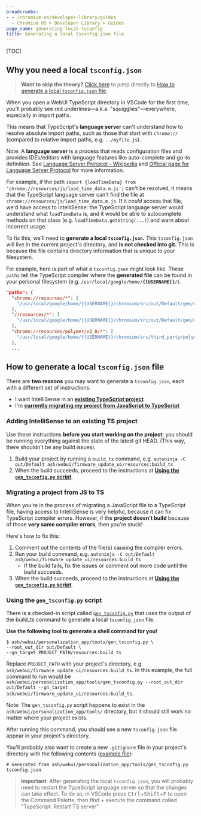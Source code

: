 ```yaml
---
breadcrumbs:
- - /chromium-os/developer-library/guides
  - Chromium OS > Developer Library > Guides
page_name: generating-local-tsconfig
title: Generating a local tsconfig.json file
---
```


[TOC]

## Why you need a local `tsconfig.json`

> **Want to skip the theory?**
> [Click here](#how-to-generate-a-local-tsconfigjson-file) to jump directly to
> [How to generate a local `tsconfig.json` file](#how-to-generate-a-local-tsconfigjson-file).

When you open a WebUI TypeScript directory in VSCode for the first time, you'll
probably see red underlines—a.k.a. "squigglies"—everywhere, especially in import
paths.

This means that TypeScript's **language server** can't understand how to resolve
absolute import paths, such as those that start with `chrome://` (compared to
relative import paths, e.g. `../myfile.js`).

Note: A **language server** is a process that reads configuration files and
provides IDEs/editors with language features like auto-complete and go-to
definition. See
[Language Server Protocol - Wikipedia](https://en.wikipedia.org/wiki/Language_Server_Protocol)
and
[Official page for Language Server Protocol](https://microsoft.github.io/language-server-protocol/)
for more information.

For example, if the path `import {loadTimeData} from
'chrome://resources/js/load_time_data.m.js';` can't be resolved, it means that
the TypeScript language server can't find the file at
`chrome://resources/js/load_time_data.m.js`. If it *could* access that file,
we'd have access to IntelliSense: the TypeScript language server would
understand what `loadTimeData` is, and it would be able to autocomplete methods
on that class (e.g. `loadTimeData.getString(...)`) and warn about incorrect
usage.

To fix this, we'll need to **generate a local `tsconfig.json`.** This
`tsconfig.json` will live in the current project's directory, and **is not
checked into git.** This is because the file contains directory information that
is unique to your filesystem.

For example, here is part of what a `tsconfig.json` might look like. These
`paths` tell the TypeScript compiler where the **generated file** can be found
in your personal filesystem (e.g.
`/usr/local/google/home/`**`{{USERNAME}}`**`/`).

```json
"paths": {
  "chrome://resources/*": [
    "/usr/local/google/home/{{USERNAME}}/chromium/src/out/Default/gen/ui/webui/resources/preprocessed/*"
  ],
  "//resources/*": [
    "/usr/local/google/home/{{USERNAME}}/chromium/src/out/Default/gen/ui/webui/resources/preprocessed/*"
  ],
  "chrome://resources/polymer/v3_0/*": [
    "/usr/local/google/home/{{USERNAME}}/chromium/src/third_party/polymer/v3_0/components-chromium/*"
  ],
  ...
```

## How to generate a local `tsconfig.json` file

There are **two reasons** you may want to generate a `tsconfig.json`, each with
a different set of instructions:

*   I want IntelliSense in an
    [**existing TypeScript project**](#adding-intellisense-to-an-existing-ts-project)
*   I'm
    [**currently migrating my project from JavaScript to TypeScript**](#migrating-a-project-from-js-to-ts)

### Adding IntelliSense to an existing TS project

Use these instructions **before you start working on the project**; you should
be running everything against the state of the latest git HEAD. (This way, there
shouldn't be any build issues).

1.  Build your project by running a `build_ts` command, e.g. `autoninja -C
    out/Default ash/webui/firmware_update_ui/resources:build_ts`
2.  When the build succeeds, proceed to the instructions at
    [**Using the `gen_tsconfig.py` script**](#using-the-gen-tsconfigpy-script).

### Migrating a project from JS to TS

When you're in the process of migrating a JavaScript file to a TypeScript file,
having access to IntelliSense is very helpful, because it can fix TypeScript
compiler errors. However, if the **project doesn't build** because of those
**very same compiler errors**, then you're stuck!

Here's how to fix this:

1.  Comment out the contents of the file(s) causing the compiler errors.
2.  Run your build command, e.g. `autoninja -C out/Default
    ash/webui/firmware_update_ui/resources:build_ts`
    *   If the build fails, fix the issues or comment out more code until the
        build succeeds.
3.  When the build succeeds, proceed to the instructions at
    [**Using the `gen_tsconfig.py` script**](#using-the-gen-tsconfigpy-script).

### Using the `gen_tsconfig.py` script

There is a checked-in script called
[`gen_tsconfig.py`](https://source.chromium.org/chromium/chromium/src/+/main:ash/webui/personalization_app/tools/gen_tsconfig.py)
that uses the output of the build_ts command to generate a local `tsconfig.json`
file.

**Use the following tool to generate a shell command for you!**

```shell
$ ash/webui/personalization_app/tools/gen_tsconfig.py \
--root_out_dir out/Default \
--gn_target PROJECT_PATH/resources:build_ts
```

Replace `PROJECT_PATH` with your project's directory, e.g. `ash/webui/firmware_update_ui/resources:build_ts`. In this example, the full command to run would be `ash/webui/personalization_app/tools/gen_tsconfig.py --root_out_dir out/Default --gn_target ash/webui/firmware_update_ui/resources:build_ts`.

Note: The `gen_tsconfig.py` script happens to exist in the
`ash/webui/personalization_app/tools/` directory, but it should still work no
matter where your project exists.

After running this command, you should see a new `tsconfig.json` file appear in
your project's directory. 

You'll probably also want to create a new `.gitignore`
file in your project's directory with the following contents
([example file](https://source.chromium.org/chromium/chromium/src/+/main:ash/webui/firmware_update_ui/resources/.gitignore)):

```
# Generated from ash/webui/personalization_app/tools/gen_tsconfig.py
tsconfig.json
```

> **Important**: After generating the local `tsconfig.json`, you will probably need to
restart the TypeScript language server so that the changes can take effect. To
do so, in VSCode press <kbd>Ctrl</kbd>+<kbd>Shift</kbd>+<kbd>P</kbd> to open the
Command Palette, then find + execute the command called "TypeScript: Restart TS
server".